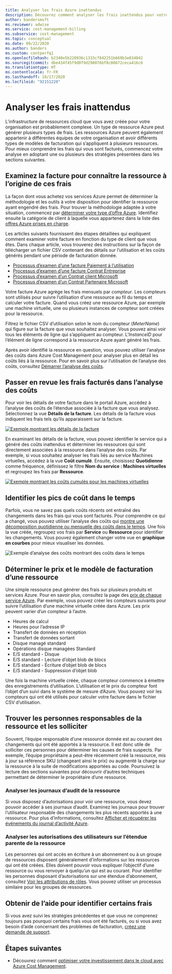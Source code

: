 ```yaml
---
title: Analyser les frais Azure inattendus
description: Découvrez comment analyser les frais inattendus pour votre abonnement Azure.
author: bandersmsft
ms.reviewer: adwise
ms.service: cost-management-billing
ms.subservice: cost-management
ms.topic: conceptual
ms.date: 09/22/2020
ms.author: banders
ms.custom: contperfq1
ms.openlocfilehash: b2340e5b220936c1333cf842251b669b3e034042
ms.sourcegitcommit: dbe434f45f9d0f9d298076bf8c08672ceca416c6
ms.translationtype: HT
ms.contentlocale: fr-FR
ms.lasthandoff: 10/17/2020
ms.locfileid: "92151220"
---
```

# <a name="analyze-unexpected-charges"></a>Analyser les frais inattendus

L’infrastructure de ressources cloud que vous avez créée pour votre organisation est probablement complexe. Un type de ressource Azure peut générer plusieurs types de frais. Les ressources Azure peuvent également appartenir à différentes équipes de votre organisation et avoir différents types de modèles de facturation qui s’appliquent à plusieurs ressources. Pour mieux comprendre les frais qui vous sont facturés, commencez votre analyse en adoptant une ou plusieurs des stratégies présentées dans les sections suivantes.

## <a name="review-invoice-for-resource-responsible-for-charge"></a>Examinez la facture pour connaître la ressource à l’origine de ces frais

La façon dont vous achetez vos services Azure permet de déterminer la méthodologie et les outils à votre disposition pour identifier la ressource ayant engendré des frais. Pour trouver la méthodologie adaptée à votre situation, commencez par [déterminer votre type d’offre Azure](../costs/understand-cost-mgt-data.md#determine-your-offer-type). Identifiez ensuite la catégorie de client à laquelle vous appartenez dans la liste des [offres Azure prises en charge](../costs/understand-cost-mgt-data.md#supported-microsoft-azure-offers).

Les articles suivants fournissent des étapes détaillées qui expliquent comment examiner votre facture en fonction du type de client que vous êtes. Dans chaque article, vous trouverez des instructions sur la façon de télécharger un fichier CSV contenant des détails sur l’utilisation et les coûts générés pendant une période de facturation donnée.

- [Processus d’examen d’une facture Paiement à l’utilisation](review-individual-bill.md#charges)
- [Processus d’examen d’une facture Contrat Entreprise](review-enterprise-agreement-bill.md)
- [Processus d’examen d’un Contrat client Microsoft](review-customer-agreement-bill.md#analyze-your-azure-usage-charges)
- [Processus d’examen d’un Contrat Partenaire Microsoft](review-partner-agreement-bill.md#analyze-your-azure-usage-charges)

Votre facture Azure agrège les frais mensuels par _compteur_. Les compteurs sont utilisés pour suivre l’utilisation d’une ressource au fil du temps et calculer votre facture. Quand vous créez une ressource Azure, par exemple une machine virtuelle, une ou plusieurs instances de compteur sont créées pour la ressource.

Filtrez le fichier CSV d’utilisation selon le nom du compteur (_MeterName_) qui figure sur la facture que vous souhaitez analyser. Vous pouvez ainsi voir tous les éléments de ligne qui s’appliquent au compteur. L’_InstanceID_ pour l’élément de ligne correspond à la ressource Azure ayant généré les frais.

Après avoir identifié la ressource en question, vous pouvez utiliser l’analyse des coûts dans Azure Cost Management pour analyser plus en détail les coûts liés à la ressource. Pour en savoir plus sur l’utilisation de l’analyse des coûts, consultez [Démarrer l’analyse des coûts](../costs/quick-acm-cost-analysis.md).

## <a name="review-invoiced-charges-in-cost-analysis"></a>Passer en revue les frais facturés dans l’analyse des coûts

Pour voir les détails de votre facture dans le portail Azure, accédez à l’analyse des coûts de l’étendue associée à la facture que vous analysez. Sélectionnez la vue **Détails de la facture**. Les détails de la facture vous indiquent les frais tels qu’ils apparaissent sur la facture.

[![Exemple montrant les détails de la facture](./media/analyze-unexpected-charges/invoice-details.png)](./media/analyze-unexpected-charges/invoice-details.png#lightbox)

En examinant les détails de la facture, vous pouvez identifier le service qui a généré des coûts inattendus et déterminer les ressources qui sont directement associées à la ressource dans l’analyse des coûts. Par exemple, si vous souhaitez analyser les frais liés au service Machines virtuelles, accédez à la vue **Coût cumulé**. Ensuite, choisissez **Quotidienne** comme fréquence, définissez le filtre **Nom du service : Machines virtuelles** et regroupez les frais par **Ressource**.

[![Exemple montrant les coûts cumulés pour les machines virtuelles](./media/analyze-unexpected-charges/virtual-machines.png)](./media/analyze-unexpected-charges/virtual-machines.png#lightbox)

## <a name="identify-spikes-in-cost-over-time"></a>Identifier les pics de coût dans le temps

Parfois, vous ne savez pas quels coûts récents ont entraîné des changements dans les frais qui vous sont facturés. Pour comprendre ce qui a changé, vous pouvez utiliser l’analyse des coûts qui [montre une décomposition quotidienne ou mensuelle des coûts dans le temps](../costs/cost-analysis-common-uses.md#view-costs-per-day-or-by-month). Une fois la vue créée, regroupez vos frais par **Service** ou **Ressource** pour identifier les changements. Vous pouvez également changer votre vue en **graphique en courbes** pour mieux visualiser les données.

![Exemple d’analyse des coûts montrant des coûts dans le temps](./media/analyze-unexpected-charges/costs-over-time.png)

## <a name="determine-resource-pricing-and-billing-model"></a>Déterminer le prix et le modèle de facturation d’une ressource

Une simple ressource peut générer des frais sur plusieurs produits et services Azure. Pour en savoir plus, consultez la page des [prix de chaque service Azure](https://azure.microsoft.com/pricing/#product-pricing). Par exemple, vous pouvez créer les compteurs suivants pour suivre l’utilisation d’une machine virtuelle créée dans Azure. Les prix peuvent varier d’un compteur à l’autre.

- Heures de calcul
- Heures pour l’adresse IP
- Transfert de données en réception
- Transfert de données sortant
- Disque managé standard
- Opérations disque managées Standard
- E/S standard - Disque
- E/S standard - Lecture d’objet blob de blocs
- E/S standard - Écriture d’objet blob de blocs
- E/S standard - Suppression d’objet blob

Une fois la machine virtuelle créée, chaque compteur commence à émettre des enregistrements d’utilisation. L’utilisation et le prix du compteur font l’objet d’un suivi dans le système de mesure d’Azure. Vous pouvez voir les compteurs qui ont été utilisés pour calculer votre facture dans le fichier CSV d’utilisation.

## <a name="find-people-responsible-for-the-resource-and-engage"></a>Trouver les personnes responsables de la ressource et les solliciter

Souvent, l’équipe responsable d’une ressource donnée est au courant des changements qui ont été apportés à la ressource. Il est donc utile de solliciter ces personnes pour déterminer les causes de frais suspects. Par exemple, l’équipe propriétaire a peut-être récemment créé la ressource, mis à jour sa référence SKU (changeant ainsi le prix) ou augmenté la charge sur la ressource à la suite de modifications apportées au code. Poursuivez la lecture des sections suivantes pour découvrir d’autres techniques permettant de déterminer le propriétaire d’une ressource.

### <a name="analyze-the-audit-logs-for-the-resource"></a>Analyser les journaux d’audit de la ressource

Si vous disposez d’autorisations pour voir une ressource, vous devez pouvoir accéder à ses journaux d’audit. Examinez les journaux pour trouver l’utilisateur responsable des changements les plus récents apportés à une ressource. Pour plus d’informations, consultez [Afficher et récupérer les événements du journal d’activité Azure](../../azure-monitor/platform/activity-log.md#view-the-activity-log).

### <a name="analyze-user-permissions-to-the-resources-parent-scope"></a>Analyser les autorisations des utilisateurs sur l’étendue parente de la ressource

Les personnes qui ont accès en écriture à un abonnement ou à un groupe de ressources disposent généralement d’informations sur les ressources qui ont été créées. Elles doivent pouvoir vous expliquer l’objectif d’une ressource ou vous renvoyer à quelqu’un qui est au courant. Pour identifier les personnes disposant d’autorisations sur une étendue d’abonnement, consultez [Voir les attributions de rôles](../../role-based-access-control/check-access.md#view-role-assignments). Vous pouvez utiliser un processus similaire pour les groupes de ressources.

## <a name="get-help-to-identify-charges"></a>Obtenir de l’aide pour identifier certains frais

Si vous avez suivi les stratégies précédentes et que vous ne comprenez toujours pas pourquoi certains frais vous ont été facturés, ou si vous avez besoin d’aide concernant des problèmes de facturation, [créez une demande de support](https://go.microsoft.com/fwlink/?linkid=2083458).

## <a name="next-steps"></a>Étapes suivantes

- Découvrez comment [optimiser votre investissement dans le cloud avec Azure Cost Management](../costs/cost-mgt-best-practices.md).